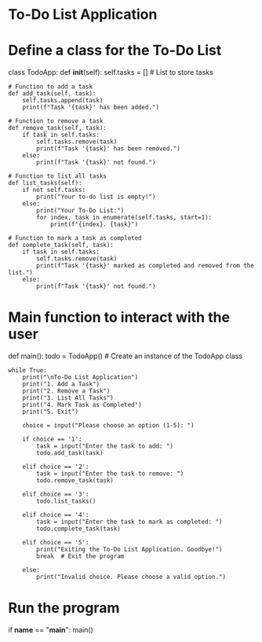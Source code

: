 # To-Do List Application

# Define a class for the To-Do List
class TodoApp:
    def __init__(self):
        self.tasks = []  # List to store tasks

    # Function to add a task
    def add_task(self, task):
        self.tasks.append(task)
        print(f"Task '{task}' has been added.")

    # Function to remove a task
    def remove_task(self, task):
        if task in self.tasks:
            self.tasks.remove(task)
            print(f"Task '{task}' has been removed.")
        else:
            print(f"Task '{task}' not found.")

    # Function to list all tasks
    def list_tasks(self):
        if not self.tasks:
            print("Your to-do list is empty!")
        else:
            print("Your To-Do List:")
            for index, task in enumerate(self.tasks, start=1):
                print(f"{index}. {task}")

    # Function to mark a task as completed
    def complete_task(self, task):
        if task in self.tasks:
            self.tasks.remove(task)
            print(f"Task '{task}' marked as completed and removed from the list.")
        else:
            print(f"Task '{task}' not found.")

# Main function to interact with the user
def main():
    todo = TodoApp()  # Create an instance of the TodoApp class

    while True:
        print("\nTo-Do List Application")
        print("1. Add a Task")
        print("2. Remove a Task")
        print("3. List All Tasks")
        print("4. Mark Task as Completed")
        print("5. Exit")
        
        choice = input("Please choose an option (1-5): ")

        if choice == '1':
            task = input("Enter the task to add: ")
            todo.add_task(task)

        elif choice == '2':
            task = input("Enter the task to remove: ")
            todo.remove_task(task)

        elif choice == '3':
            todo.list_tasks()

        elif choice == '4':
            task = input("Enter the task to mark as completed: ")
            todo.complete_task(task)

        elif choice == '5':
            print("Exiting the To-Do List Application. Goodbye!")
            break  # Exit the program

        else:
            print("Invalid choice. Please choose a valid option.")

# Run the program
if __name__ == "__main__":
    main()
